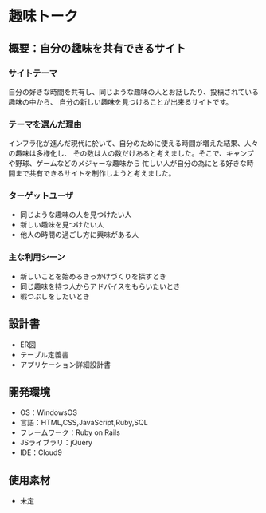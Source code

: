 # 趣味トーク

## 概要：自分の趣味を共有できるサイト
### サイトテーマ
自分の好きな時間を共有し、同じような趣味の人とお話したり、投稿されている趣味の中から、
自分の新しい趣味を見つけることが出来るサイトです。


### テーマを選んだ理由
インフラ化が進んだ現代に於いて、自分のために使える時間が増えた結果、人々の趣味は多様化し、
その数は人の数だけあると考えました。そこで、キャンプや野球、ゲームなどのメジャーな趣味から
忙しい人が自分の為にとる好きな時間まで共有できるサイトを制作しようと考えました。

### ターゲットユーザ
- 同じような趣味の人を見つけたい人
- 新しい趣味を見つけたい人
- 他人の時間の過ごし方に興味がある人

### 主な利用シーン
- 新しいことを始めるきっかけづくりを探すとき
- 同じ趣味を持つ人からアドバイスをもらいたいとき
- 暇つぶしをしたいとき

## 設計書
- ER図
- テーブル定義書
- アプリケーション詳細設計書

## 開発環境
- OS：WindowsOS
- 言語：HTML,CSS,JavaScript,Ruby,SQL
- フレームワーク：Ruby on Rails
- JSライブラリ：jQuery
- IDE：Cloud9

## 使用素材
- 未定